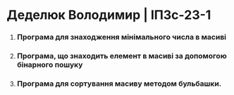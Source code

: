 # Деделюк Володимир | ІПЗс-23-1
1. ### Програма для знаходження мінімального числа в масиві
2. ### Програма, що знаходить елемент в масиві за допомогою бінарного пошуку
3. ### Програма для сортування масиву методом бульбашки.
